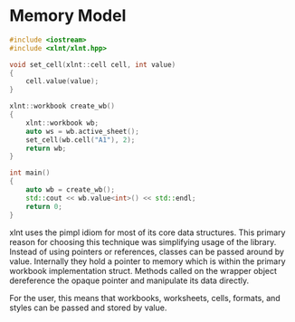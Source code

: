 
# Memory Model

```c++
#include <iostream>
#include <xlnt/xlnt.hpp>

void set_cell(xlnt::cell cell, int value)
{
    cell.value(value);
}

xlnt::workbook create_wb()
{
    xlnt::workbook wb;
    auto ws = wb.active_sheet();
    set_cell(wb.cell("A1"), 2);
    return wb;
}

int main()
{
    auto wb = create_wb();
    std::cout << wb.value<int>() << std::endl;
    return 0;    
}
```

xlnt uses the pimpl idiom for most of its core data structures. This primary reason for choosing this technique was simplifying usage of the library. Instead of using pointers or references, classes can be passed around by value. Internally they hold a pointer to memory which is within the primary workbook implementation struct. Methods called on the wrapper object dereference the opaque pointer and manipulate its data directly.

For the user, this means that workbooks, worksheets, cells, formats, and styles can be passed and stored by value.
